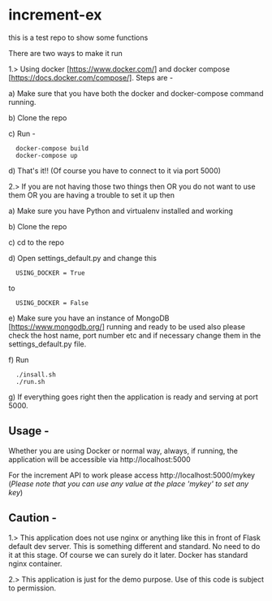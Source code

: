 # increment-ex
this is a test repo to show some functions

There are two ways to make it run

1.> Using docker [https://www.docker.com/] and docker compose [https://docs.docker.com/compose/]. Steps are - 
  
  a) Make sure that you have both the docker and docker-compose command running.
  
  b) Clone the repo
  
  c) Run - 
  
      docker-compose build
      docker-compose up
      
  
  d) That's it!! (Of course you have to connect to it via port 5000)

2.> If you are not having those two things then OR you do not want to use them OR you are having a trouble to set it up then

  a) Make sure you have Python and virtualenv installed and working
  
  b) Clone the repo
  
  c) cd to the repo
  
  d) Open settings_default.py and change this
  
      USING_DOCKER = True
      
  to 
  
      USING_DOCKER = False
      
  e) Make sure you have an instance of MongoDB [https://www.mongodb.org/] running and ready to be used also please check the host name, port number etc and if necessary change them in the settings_default.py file.
  
  f) Run 
  
      ./insall.sh
      ./run.sh
      
  g) If everything goes right then the application is ready and serving at port 5000. 
  

## Usage -

Whether you are using Docker or normal way, always, if running, the application will be accessible via http://localhost:5000

For the increment API to work please access http://localhost:5000/mykey   (*Please note that you can use any value at the place 'mykey' to set any key*)
  
## Caution -  

1.> This application does not use nginx or anything like this in front of Flask default dev server. This is something different and standard. No need to do it at this stage. Of course we can surely do it later. Docker has standard nginx container.

2.> This application is just for the demo purpose. Use of this code is subject to permission.
